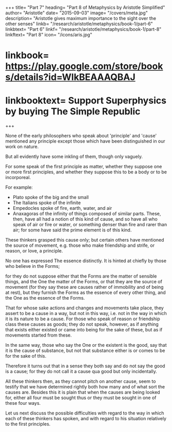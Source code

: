 +++
title= "Part 7"
heading= "Part 8 of Metaphysics by Aristotle Simplified"
author= "Aristotle"
date= "2015-09-03"
image= "/covers/meta.jpg"
description= "Aristotle gives maximum importance to the sight over the other senses"
linkb= "/research/aristotle/metaphysics/book-1/part-6"
linkbtext= "Part 6"
linkf= "/research/aristotle/metaphysics/book-1/part-8"
linkftext= "Part 8"
icon= "/icons/aris.jpg"
# linkbook= https://play.google.com/store/books/details?id=WlkBEAAAQBAJ
# linkbooktext= Support Superphysics by buying The Simple Republic
+++


None of the early philosophers who speak about 'principle' and 'cause' mentioned any principle except those which have been distinguished in our work on nature. 

But all evidently have some inkling of them, though only vaguely. 

For some speak of the first principle as matter, whether they suppose one or more first principles, and whether they suppose this to be a body or to be incorporeal. 

For example:
- Plato spoke of the big and the small
- The Italians spoke of the infinite
- Empedocles spoke of fire, earth, water, and air
- Anaxagoras of the infinity of things composed of similar parts. These, then, have all had a notion of this kind of cause, and so have all who speak of air or fire or water, or something denser than fire and rarer than air; for some have said the prime element is of this kind.

These thinkers grasped this cause only; but certain others have mentioned the source of movement, e.g. those who make friendship and strife, or reason, or love, a principle.

No one has expressed The essence distinctly. It is hinted at chiefly by those who believe in the Forms; 

for they do not suppose either that the Forms are the matter of sensible things, and the One the matter of the Forms, or that they are the source of movement (for they say these are causes rather of immobility and of being at rest), but they furnish the Forms as the essence of every other thing, and the One as the essence of the Forms.

That for whose sake actions and changes and movements take place, they assert to be a cause in a way, but not in this way, i.e. not in the way in which it is its nature to be a cause. For those who speak of reason or friendship class these causes as goods; they do not speak, however, as if anything that exists either existed or came into being for the sake of these, but as if movements started from these. 

In the same way, those who say the One or the existent is the good, say that it is the cause of substance, but not that substance either is or comes to be for the sake of this. 

Therefore it turns out that in a sense they both say and do not say the good is a cause; for they do not call it a cause qua good but only incidentally.

All these thinkers then, as they cannot pitch on another cause, seem to testify that we have determined rightly both how many and of what sort the causes are. Besides this it is plain that when the causes are being looked for, either all four must be sought thus or they must be sought in one of these four ways. 

Let us next discuss the possible difficulties with regard to the way in which each of these thinkers has spoken, and with regard to his situation relatively to the first principles.


